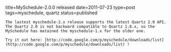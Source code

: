 title=MySchedule-2.0.0 released
date=2011-07-23
type=post
tags=myschedule, quartz
status=published
~~~~~~
The lastest myschedule-2.x release supports the latest Quartz 2.0 API. The Quartz 2.0 is not backward compatible to Quartz 1.8.x, so the MySchedule has matained the myschedule-1.x for the older one.

Try it out here: [http://code.google.com/p/myschedule/downloads/list](http://code.google.com/p/myschedule/downloads/list) !